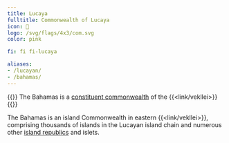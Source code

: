 ```yaml
---
title: Lucaya
fulltitle: Commonwealth of Lucaya
icon: 🌹
logo: /svg/flags/4x3/com.svg
color: pink

fi: fi fi-lucaya

aliases:
- /lucayan/
- /bahamas/
---
```

{{<note series>}}
 The Bahamas is a [constituent commonwealth](/constituents/) of the {{<link/vekllei>}}
{{</note>}}

The Bahamas is an island Commonwealth in eastern {{<link/vekllei>}}, comprising thousands of islands in the Lucayan island chain and numerous other [island republics](/republics/) and islets.
